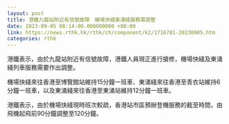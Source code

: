 ```yaml
---
layout: post
title: 港鐵九龍站附近有信號故障　機場快綫東涌綫服務需調整
date: 2023-09-05 08:14:00.000000000 +08:00
link: https://news.rthk.hk/rthk/ch/component/k2/1716781-20230905.htm
categories: rthk
---
```


港鐵表示，由於九龍站附近有信號故障，港鐵人員現正進行搶修，機場快綫及東涌綫列車服務需要作出調整。

機場快綫來往香港至博覽館站維持15分鐘一班車、東涌綫來往香港至青衣站維持6分鐘一班車，以及東涌綫來往香港至東涌站維持12分鐘一班車。

港鐵表示，由於機場快綫現時班次較疏，香港站市區預辦登機服務的截至時間，由飛機起飛前90分鐘調整至120分鐘。
